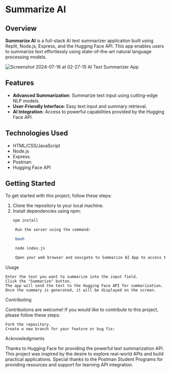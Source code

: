 # Summarize AI

## Overview

**Summarize AI** is a full-stack AI text summarizer application built using Replit, Node.js, Express, and the Hugging Face API. This app enables users to summarize text effortlessly using state-of-the-art natural language processing models.

![Screenshot 2024-07-16 at 02-27-15 AI Text Summarizer App](https://github.com/user-attachments/assets/d24bdfc9-a149-4f9b-b1c9-aac58372abde)


## Features

- **Advanced Summarization**: Summarize text input using cutting-edge NLP models.
- **User-Friendly Interface**: Easy text input and summary retrieval.
- **AI Integration**: Access to powerful capabilities provided by the Hugging Face API.

## Technologies Used

- HTML/CSS/JavaScript
- Node.js
- Express
- Postman
- Hugging Face API

## Getting Started

To get started with this project, follow these steps:

1. Clone the repository to your local machine.
2. Install dependencies using npm:
   ```bash
   npm install

    Run the server using the command:

    bash

    node index.js

    Open your web browser and navigate to Summarize AI App to access the application.

Usage

    Enter the text you want to summarize into the input field.
    Click the "Summarize" button.
    The app will send the text to the Hugging Face API for summarization.
    Once the summary is generated, it will be displayed on the screen.

Contributing

Contributions are welcome! If you would like to contribute to this project, please follow these steps:

    Fork the repository.
    Create a new branch for your feature or bug fix:


Acknowledgments

Thanks to Hugging Face for providing the powerful text summarization API.
This project was inspired by the desire to explore real-world APIs and build practical applications.
Special thanks to the Postman Student Programs for providing resources and support for learning API integration.

